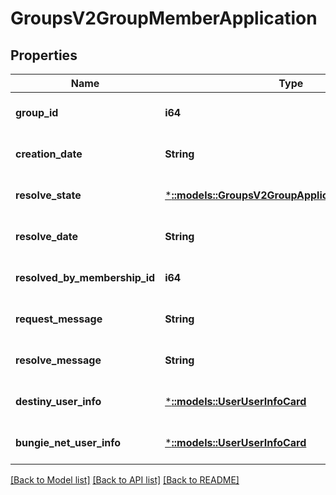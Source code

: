 # GroupsV2GroupMemberApplication

## Properties
Name | Type | Description | Notes
------------ | ------------- | ------------- | -------------
**group_id** | **i64** |  | [optional] [default to null]
**creation_date** | **String** |  | [optional] [default to null]
**resolve_state** | [***::models::GroupsV2GroupApplicationResolveState**](GroupsV2.GroupApplicationResolveState.md) |  | [optional] [default to null]
**resolve_date** | **String** |  | [optional] [default to null]
**resolved_by_membership_id** | **i64** |  | [optional] [default to null]
**request_message** | **String** |  | [optional] [default to null]
**resolve_message** | **String** |  | [optional] [default to null]
**destiny_user_info** | [***::models::UserUserInfoCard**](User.UserInfoCard.md) |  | [optional] [default to null]
**bungie_net_user_info** | [***::models::UserUserInfoCard**](User.UserInfoCard.md) |  | [optional] [default to null]

[[Back to Model list]](../README.md#documentation-for-models) [[Back to API list]](../README.md#documentation-for-api-endpoints) [[Back to README]](../README.md)


